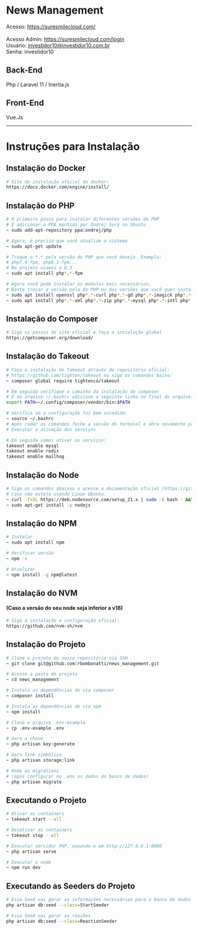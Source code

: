 # News Management

Acesso: https://suresmilecloud.com/ <br> <br>
Acesso Admin: https://suresmilecloud.com/login <br>
Usuário: investidor10@investidor10.com.br <br>
Senha: investidor10 <br>

## Back-End 
Php / Laravel 11 / Inertia.js

## Front-End
Vue.Js

*******************

# Instruções para Instalação 


## Instalação do Docker
```bash
# Site de instalação oficial do docker:
https://docs.docker.com/engine/install/
```

## Instalação do PHP
```bash
# O primeiro passo para instalar diferentes versões do PHP
# É adicionar o PPA mantido por Ondrej Surý no Ubuntu
~ sudo add-apt-repository ppa:ondrej/php

# Agora, é preciso que você atualize o sistema
~ sudo apt-get update

# Troque o *.* pela versão do PHP que você deseja. Exemplo:
# php7.4-fpm, php8.1-fpm...
# No projeto usamos a 8.3
~ sudo apt install php*.*-fpm

# Agora você pode instalar os módulos mais necessários,
# Basta trocar a versão pela do PHP ou das versões que você quer instalar.
~ sudo apt install openssl php*.*-curl php*.*-gd php*.*-imagick php*.*-mbstring php*.*-common php*.*-bcmath
~ sudo apt install php*.*-xml php*.*-zip php*.*-mysql php*.*-intl php*.*-mongodb php*.*-gmp php*.*-soap
```

## Instalação do Composer
```bash
# Siga os passos do site oficial e faça a instalação global
https://getcomposer.org/download/
```

## Instalação do Takeout
```bash
# Faça a instalação do Takeout através do repositório oficial:
# https://github.com/tighten/takeout ou siga os comandos baixo:
~ composer global require tightenco/takeout

# Em seguida verifique o caminho da instalação do composer
# E no arquivo ~/.bashrc adicione a seguinte linha no final do arquivo:
export PATH=~/.config/composer/vendor/bin:$PATH

# Verifica se a configuração foi bem sucedida:
~ source ~/.bashrc
# Após rodar os comandos feche a sessão do terminal e abra novamente para
# Executar a ativação dos serviços

# Em seguida vamos ativar os serviços:
takeout enable mysql
takeout enable redis
takeout enable mailhog
```

## Instalação do Node
```bash
# Siga os comandos abaixou o acesse a documentação oficial (https://github.com/nodesource/distributions/blob/master/README.md)
# Caso não esteja usando Linux Ubuntu.
~ curl -fsSL https://deb.nodesource.com/setup_21.x | sudo -E bash - &&\
~ sudo apt-get install -y nodejs
```

## Instalação do NPM
```bash
# Instalar
~ sudo apt install npm

# Verificar versão
~ npm -v

# Atualizar
~ npm install -g npm@latest
```

## Instalação do NVM
#### (Caso a versão do seu node seja inferior a v18)
```bash
# Siga a instalação e configuração oficial:
https://github.com/nvm-sh/nvm
```

## Instalação do Projeto
```bash
# Clone o projeto do nosso repositório via SSH
~ git clone git@github.com:rbombonatti/news_management.git

# Acesse a pasta do projeto
~ cd news_management

# Instala as dependências do via composer
~ composer install

# Instala as dependências do via npm
~ npm install

# Clona o arquivo .env-example
~ cp .env-example .env

# Gera a chave
~ php artisan key:generate

# Gera link simbólico
~ php artisan storage:link

# Rode as migrations
# (após configurar no .env os dados do banco de dados)
~ php artisan migrate
```

## Executando o Projeto
```bash
# Ativar os containers
~ takeout start --all

# Desativar os containers
~ takeout stop --all

# Executar servidor PHP, expondo-o em http://127.0.0.1:8000
~ php artisan serve

# Executar o node
~ npm run dev
```

## Executando as Seeders do Projeto
```bash
# Essa Seed vai gerar as informações necessárias para o banco de dados
php artisan db:seed --class=StartSeeder

# Essa Seed vai gerar as reações
php artisan db:seed --class=ReactionSeeder
```
